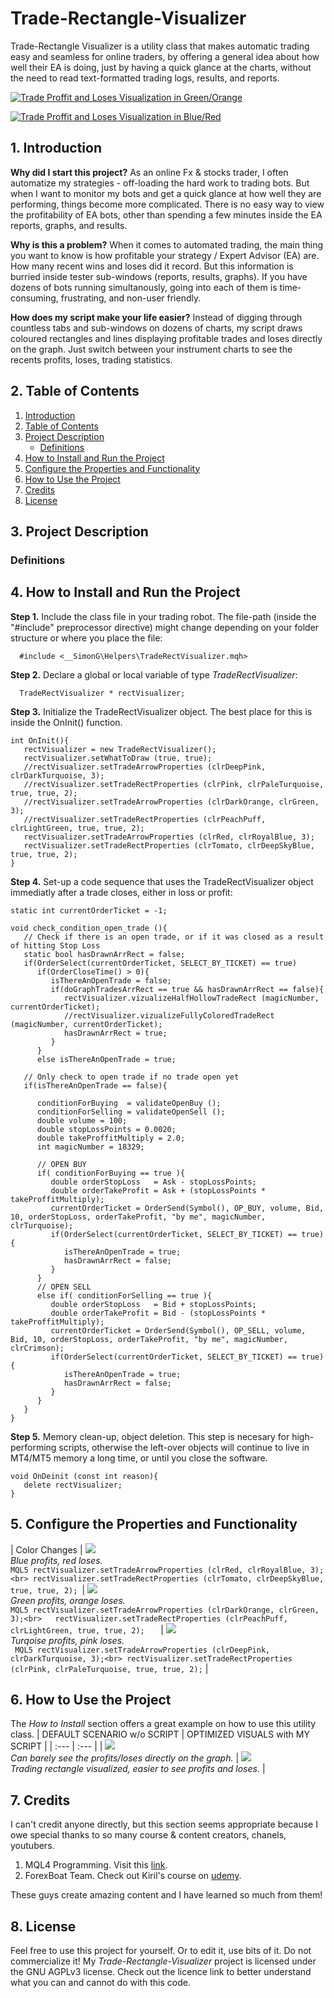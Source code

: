 # Trade-Rectangle-Visualizer
Trade-Rectangle Visualizer is a utility class that makes automatic trading easy and seamless for online traders, by offering a general idea about how well their EA is doing, just by having a quick glance at the charts, without the need to read text-formatted trading logs, results, and reports.

<p align="left" dir="auto">
  <a target="_blank" rel="noopener noreferrer" href="/img/trades-visualizations_gy.gif">
    <img src="/img/trades-visualizations_gy.gif" alt="Trade Proffit and Loses Visualization in Green/Orange">
  </a>
</p>

<p align="left" dir="auto">
  <a target="_blank" rel="noopener noreferrer" href="/img/trades-visualizations_rb.gif">
    <img src="/img/trades-visualizations_rb.gif" alt="Trade Proffit and Loses Visualization in Blue/Red">
  </a>
</p>


## 1. Introduction
**Why did I start this project?** As an online Fx & stocks trader, I often automatize my strategies - off-loading the hard work to trading bots. But when I want to monitor my bots and get a quick glance at how well they are performing, things become more complicated. There is no easy way to view the profitability of EA bots, other than spending a few minutes inside the EA reports, graphs, and results.

**Why is this a problem?** When it comes to automated trading, the main thing you want to know is how profitable your strategy / Expert Advisor (EA) are. How many recent wins and loses did it record. But this information is burried inside tester sub-windows (reports, results, graphs). If you have dozens of bots running simultanously, going into each of them is time-consuming, frustrating, and non-user friendly.

**How does my script make your life easier?** Instead of digging through countless tabs and sub-windows on dozens of charts, my script draws coloured rectangles and lines displaying profitable trades and loses directly on the graph. Just switch between your instrument charts to see the recents profits, loses, trading statistics.


## 2. Table of Contents
1. [Introduction](#1-introduction)
2. [Table of Contents](#2-table-of-contents)
3. [Project Description](#3-project-description)
   - [Definitions](#definitions)
4. [How to Install and Run the Project](#4-how-to-install-and-run-the-project)
5. [Configure the Properties and Functionality](#5-configure-the-properties-and-functionality)
6. [How to Use the Project](#6-how-to-use-the-project)
7. [Credits](#7-credits)
8. [License](#8-license)



## 3. Project Description

### Definitions


## 4. How to Install and Run the Project
**Step 1.** Include the class file in your trading robot. The file-path (inside the "#include" preprocessor directive) might change depending on your folder structure or where you place the file:

```MQL5
  #include <__SimonG\Helpers\TradeRectVisualizer.mqh>
```
**Step 2.** Declare a global or local variable of type *TradeRectVisualizer*: 
```MQL5
  TradeRectVisualizer * rectVisualizer;
```


**Step 3.** Initialize the TradeRectVisualizer object. The best place for this is inside the OnInit() function.
```MQL5
int OnInit(){
   rectVisualizer = new TradeRectVisualizer();
   rectVisualizer.setWhatToDraw (true, true);
   //rectVisualizer.setTradeArrowProperties (clrDeepPink, clrDarkTurquoise, 3);
   //rectVisualizer.setTradeRectProperties (clrPink, clrPaleTurquoise, true, true, 2);
   //rectVisualizer.setTradeArrowProperties (clrDarkOrange, clrGreen, 3);
   //rectVisualizer.setTradeRectProperties (clrPeachPuff, clrLightGreen, true, true, 2);
   rectVisualizer.setTradeArrowProperties (clrRed, clrRoyalBlue, 3);
   rectVisualizer.setTradeRectProperties (clrTomato, clrDeepSkyBlue, true, true, 2);
}
```
  
  
**Step 4.** Set-up a code sequence that uses the TradeRectVisualizer object immediatly after a trade closes, either in loss or profit:
```MQL5
static int currentOrderTicket = -1;

void check_condition_open_trade (){
   // Check if there is an open trade, or if it was closed as a result of hitting Stop Loss
   static bool hasDrawnArrRect = false;
   if(OrderSelect(currentOrderTicket, SELECT_BY_TICKET) == true)
      if(OrderCloseTime() > 0){
         isThereAnOpenTrade = false;
         if(doGraphTradesArrRect == true && hasDrawnArrRect == false){
            rectVisualizer.vizualizeHalfHollowTradeRect (magicNumber, currentOrderTicket);
            //rectVisualizer.vizualizeFullyColoredTradeRect (magicNumber, currentOrderTicket);
            hasDrawnArrRect = true;
         }
      }
      else isThereAnOpenTrade = true;
   
   // Only check to open trade if no trade open yet
   if(isThereAnOpenTrade == false){
   
      conditionForBuying  = validateOpenBuy ();
      conditionForSelling = validateOpenSell ();
      double volume = 100;
      double stopLossPoints = 0.0020;
      double takeProffitMultiply = 2.0;
      int magicNumber = 18329;
      
      // OPEN BUY
      if( conditionForBuying == true ){
         double orderStopLoss   = Ask - stopLossPoints;
         double orderTakeProfit = Ask + (stopLossPoints * takeProffitMultiply);
         currentOrderTicket = OrderSend(Symbol(), OP_BUY, volume, Bid, 10, orderStopLoss, orderTakeProfit, "by me", magicNumber, clrTurquoise);
         if(OrderSelect(currentOrderTicket, SELECT_BY_TICKET) == true){
            isThereAnOpenTrade = true;
            hasDrawnArrRect = false;
         }
      }
      // OPEN SELL
      else if( conditionForSelling == true ){
         double orderStopLoss   = Bid + stopLossPoints;
         double orderTakeProfit = Bid - (stopLossPoints * takeProffitMultiply);
         currentOrderTicket = OrderSend(Symbol(), OP_SELL, volume, Bid, 10, orderStopLoss, orderTakeProfit, "by me", magicNumber, clrCrimson);
         if(OrderSelect(currentOrderTicket, SELECT_BY_TICKET) == true){
            isThereAnOpenTrade = true;
            hasDrawnArrRect = false;
         }
      }
   }
}
```


**Step 5.** Memory clean-up, object deletion. This step is necesary for high-performing scripts, otherwise the left-over objects will continue to live in MT4/MT5 memory a long time, or until you close the software.
```MQL5
void OnDeinit (const int reason){
   delete rectVisualizer;
}
```



## 5. Configure the Properties and Functionality
| Color Changes   			| <img src="/img/settings/color-change-blue-red-250.PNG"><br> <i>Blue profits, red loses.</i><br>  ```MQL5 rectVisualizer.setTradeArrowProperties (clrRed, clrRoyalBlue, 3);<br> rectVisualizer.setTradeRectProperties (clrTomato, clrDeepSkyBlue, true, true, 2); ```| <img src="/img/settings/color-change-green-orange-250.PNG"><br> <i>Green profits, orange loses.</i><br> ```MQL5 rectVisualizer.setTradeArrowProperties (clrDarkOrange, clrGreen, 3);<br>   rectVisualizer.setTradeRectProperties (clrPeachPuff, clrLightGreen, true, true, 2);   ``` | <img src="/img/settings/color-change-teal-pink-250.PNG"><br> <i>Turqoise profits, pink loses.</i><br> ``` MQL5 rectVisualizer.setTradeArrowProperties (clrDeepPink, clrDarkTurquoise, 3);<br> rectVisualizer.setTradeRectProperties (clrPink, clrPaleTurquoise, true, true, 2);``` |







## 6. How to Use the Project
The _How to Install_ section offers a great example on how to use this utility class.
| DEFAULT SCENARIO w/o SCRIPT                                                              | OPTIMIZED VISUALS with MY SCRIPT                                                                    |
| :---                                                                      | :---                                                                          	|
| <img src="/img/default-trading-line.PNG"><br> <i>Can barely see the profits/loses directly on the graph. </i>   	| <img src="/img/optimized-visuals-trading-line-rect.PNG"><br> <i>Trading rectangle visualized, easier to see profits and loses.</i>  |



## 7. Credits
I can't credit anyone directly, but this section seems appropriate because I owe special thanks to so many course & content creators, chanels, youtubers.
1. MQL4 Programming. Visit this [link](https://www.youtube.com/channel/UCIuhfiM34b2P8qv_HX_uwug/featured).
2. ForexBoat Team. Check out Kiril's course on [udemy](https://www.udemy.com/course/learn-mql4/).

These guys create amazing content and I have learned so much from them!


## 8. License
Feel free to use this project for yourself. Or to edit it, use bits of it. Do not commercialize it! My *Trade-Rectangle-Visualizer* project is licensed under the GNU AGPLv3 license. Check out the licence link to better understand what you can and cannot do with this code.


